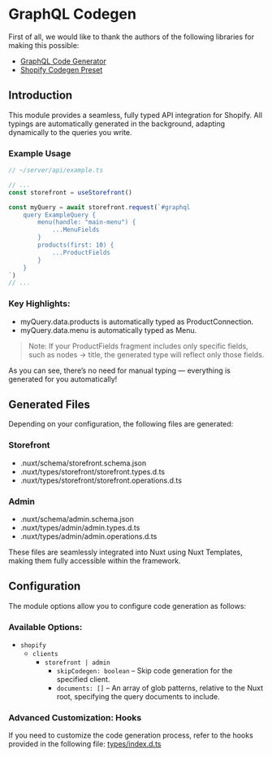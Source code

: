 # GraphQL Codegen

First of all, we would like to thank the authors of the following libraries for making this possible:

- [GraphQL Code Generator](https://the-guild.dev/graphql/codegen)
- [Shopify Codegen Preset](https://github.com/Shopify/shopify-app-js/tree/main/packages/api-clients/api-codegen-preset)

## Introduction

This module provides a seamless, fully typed API integration for Shopify. All typings are automatically generated in the
background, adapting dynamically to the queries you write.

### Example Usage

```ts
// ~/server/api/example.ts

// ...
const storefront = useStorefront()

const myQuery = await storefront.request(`#graphql
    query ExampleQuery {
        menu(handle: "main-menu") {
            ...MenuFields
        }
        products(first: 10) {
            ...ProductFields
        }
    }
`)
// ...
```

### Key Highlights:

- myQuery.data.products is automatically typed as ProductConnection.
- myQuery.data.menu is automatically typed as Menu.

> Note: If your ProductFields fragment includes only specific fields, such as nodes -> title, the generated type will
> reflect only those fields.

As you can see, there’s no need for manual typing — everything is generated for you automatically!

## Generated Files

Depending on your configuration, the following files are generated:

### Storefront

- .nuxt/schema/storefront.schema.json
- .nuxt/types/storefront/storefront.types.d.ts
- .nuxt/types/storefront/storefront.operations.d.ts

### Admin

- .nuxt/schema/admin.schema.json
- .nuxt/types/admin/admin.types.d.ts
- .nuxt/types/admin/admin.operations.d.ts

These files are seamlessly integrated into Nuxt using Nuxt Templates, making them fully accessible within the framework.

## Configuration

The module options allow you to configure code generation as follows:

### Available Options:

- `shopify`
  - `clients`
    - `storefront | admin`
      - `skipCodegen: boolean` – Skip code generation for the specified client.
      - `documents: []` – An array of glob patterns, relative to the Nuxt root, specifying the query documents to
      include.

### Advanced Customization: Hooks

If you need to customize the code generation process, refer to the hooks provided in the following file:
[types/index.d.ts](https://github.com/nuxt-modules/shopify/blob/main/src/types/index.d.ts)

